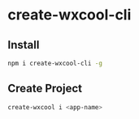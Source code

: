 # create-wxcool-cli

## Install

```bash
npm i create-wxcool-cli -g
```

## Create Project

```bash
create-wxcool i <app-name>
```
